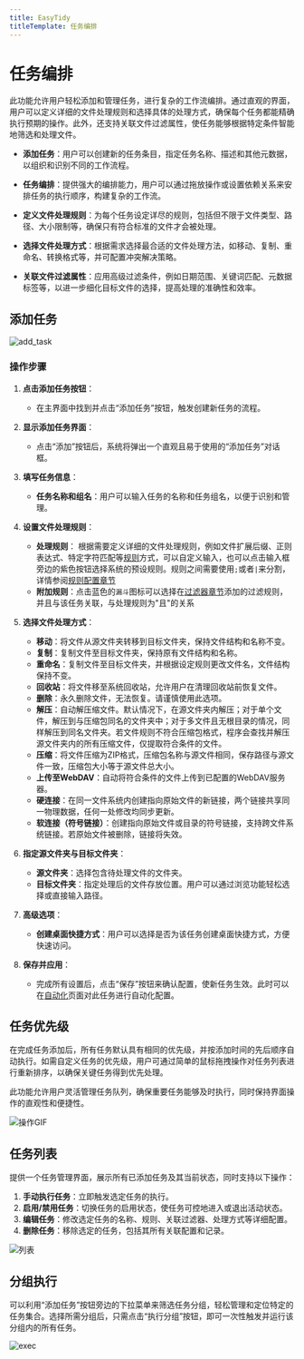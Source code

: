 ```yaml
---
title: EasyTidy
titleTemplate: 任务编排
---
```


# 任务编排

此功能允许用户轻松添加和管理任务，进行复杂的工作流编排。通过直观的界面，用户可以定义详细的文件处理规则和选择具体的处理方式，确保每个任务都能精确执行预期的操作。此外，还支持关联文件过滤属性，使任务能够根据特定条件智能地筛选和处理文件。

- **添加任务**：用户可以创建新的任务条目，指定任务名称、描述和其他元数据，以组织和识别不同的工作流程。
  
- **任务编排**：提供强大的编排能力，用户可以通过拖放操作或设置依赖关系来安排任务的执行顺序，构建复杂的工作流。
  
- **定义文件处理规则**：为每个任务设定详尽的规则，包括但不限于文件类型、路径、大小限制等，确保只有符合标准的文件才会被处理。
  
- **选择文件处理方式**：根据需求选择最合适的文件处理方法，如移动、复制、重命名、转换格式等，并可配置冲突解决策略。
  
- **关联文件过滤属性**：应用高级过滤条件，例如日期范围、关键词匹配、元数据标签等，以进一步细化目标文件的选择，提高处理的准确性和效率。

## 添加任务

![add_task](/images/task_add.png)

### 操作步骤

1. **点击添加任务按钮**：
   - 在主界面中找到并点击“添加任务”按钮，触发创建新任务的流程。

2. **显示添加任务界面**：
   - 点击“添加”按钮后，系统将弹出一个直观且易于使用的“添加任务”对话框。

3. **填写任务信息**：
   - **任务名称和组名**：用户可以输入任务的名称和任务组名，以便于识别和管理。

4. **设置文件处理规则**：
   - **处理规则**： 根据需要定义详细的文件处理规则，例如文件扩展后缀、正则表达式、特定字符匹配等[规则](rules.md)方式，可以自定义输入，也可以点击输入框旁边的紫色按钮选择系统的预设规则。规则之间需要使用`;`或者`|`来分割，详情参阅[规则配置章节](rules.md)
   - **附加规则**：点击蓝色的`漏斗`图标可以选择在[过滤器章节](filter.md)添加的过滤规则，并且与该任务关联，与处理规则为"且"的关系

5. **选择文件处理方式**：
   - **移动**：将文件从源文件夹转移到目标文件夹，保持文件结构和名称不变。
   - **复制**：复制文件至目标文件夹，保持原有文件结构和名称。
   - **重命名**：复制文件至目标文件夹，并根据设定规则更改文件名，文件结构保持不变。
   - **回收站**：将文件移至系统回收站，允许用户在清理回收站前恢复文件。
   - **删除**：永久删除文件，无法恢复。请谨慎使用此选项。
   - **解压**：自动解压缩文件。默认情况下，在源文件夹内解压；对于单个文件，解压到与压缩包同名的文件夹中；对于多文件且无根目录的情况，同样解压到同名文件夹。若文件规则不符合压缩包格式，程序会查找并解压源文件夹内的所有压缩文件，仅提取符合条件的文件。
   - **压缩**：将文件压缩为ZIP格式，压缩包名称与源文件相同，保存路径与源文件一致，压缩包大小等于源文件总大小。
   - **上传至WebDAV**：自动将符合条件的文件上传到已配置的WebDAV服务器。
   - **硬连接**：在同一文件系统内创建指向原始文件的新链接，两个链接共享同一物理数据，任何一处修改均同步更新。
   - **软连接（符号链接）**：创建指向原始文件或目录的符号链接，支持跨文件系统链接。若原始文件被删除，链接将失效。

6. **指定源文件夹与目标文件夹**：
   - **源文件夹**：选择包含待处理文件的文件夹。
   - **目标文件夹**：指定处理后的文件存放位置。用户可以通过浏览功能轻松选择或直接输入路径。

7. **高级选项**：
   - **创建桌面快捷方式**：用户可以选择是否为该任务创建桌面快捷方式，方便快速访问。

8. **保存并应用**：
   - 完成所有设置后，点击“保存”按钮来确认配置，使新任务生效。此时可以在[自动化](automation.md)页面对此任务进行自动化配置。

## 任务优先级

在完成任务添加后，所有任务默认具有相同的优先级，并按添加时间的先后顺序自动执行。如需自定义任务的优先级，用户可通过简单的鼠标拖拽操作对任务列表进行重新排序，以确保关键任务得到优先处理。

此功能允许用户灵活管理任务队列，确保重要任务能够及时执行，同时保持界面操作的直观性和便捷性。

![操作GIF](/images/PixPin_2024-12-26_16-52-31.gif)

## 任务列表

提供一个任务管理界面，展示所有已添加任务及其当前状态，同时支持以下操作：  

1. **手动执行任务**：立即触发选定任务的执行。  
2. **启用/禁用任务**：切换任务的启用状态，使任务可控地进入或退出活动状态。  
3. **编辑任务**：修改选定任务的名称、规则、关联过滤器、处理方式等详细配置。  
4. **删除任务**：移除选定的任务，包括其所有关联配置和记录。  

![列表](/images/PixPin_2025-01-08_14-22-43.png)

## 分组执行

可以利用“添加任务”按钮旁边的下拉菜单来筛选任务分组，轻松管理和定位特定的任务集合。选择所需分组后，只需点击“执行分组”按钮，即可一次性触发并运行该分组内的所有任务。

![exec](/images/exec.gif)
